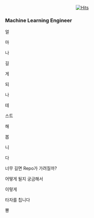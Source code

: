 <div align=center>

[![Hits](https://hits.seeyoufarm.com/api/count/incr/badge.svg?url=https%3A%2F%2Fgithub.com%2Fzzsza)](https://hits.seeyoufarm.com) 

</div>

### Machine Learning Engineer

얼

마

나

길

게

되

나

테

스트

해

봅

니

다


너무 길면 Repo가 가려질까?


어떻게 될지 궁금해서

이렇게


타자를 칩니다

뿅




